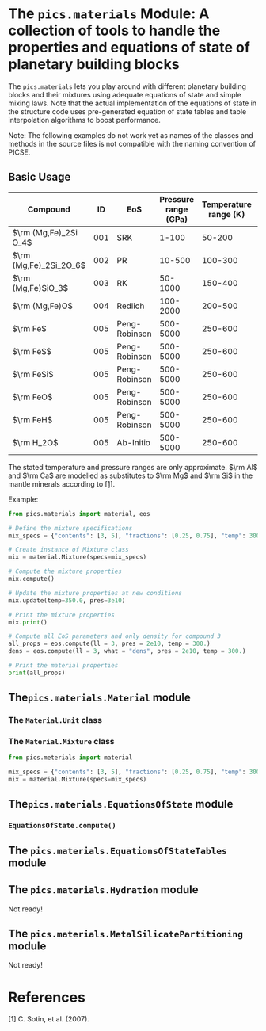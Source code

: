 # The ```pics.materials``` Module: A collection of tools to handle the properties and equations of state of planetary building blocks

The ```pics.materials``` lets you play around with different planetary building blocks and their mixtures using adequate equations of state and simple mixing laws. Note that the actual implementation of the equations of state in the structure code uses pre-generated equation of state tables and table interpolation algorithms to boost performance.

Note: The following examples do not work yet as names of the classes and methods in the source files is not compatible with the naming convention of PICSE.

## Basic Usage

| Compound | ID  | EoS      | Pressure range (GPa) | Temperature range (K) | Literature |
|----------|-----|----------|----------------------|-----------------------|------------|
| $\rm (Mg,Fe)_2Si O_4$  | 001 | SRK      | 1-100                | 50-200                | Ref 1      |
| $\rm (Mg,Fe)_2Si_2O_6$   | 002 | PR       | 10-500               | 100-300               | Ref 2      |
| $\rm (Mg,Fe)SiO_3$  | 003 | RK       | 50-1000              | 150-400               | Ref 3      |
| $\rm (Mg,Fe)O$   | 004 | Redlich | 100-2000             | 200-500               | Ref 4      |
| $\rm Fe$  | 005 | Peng-Robinson | 500-5000        | 250-600               | Ref 5      |
| $\rm FeS$  | 005 | Peng-Robinson | 500-5000        | 250-600               | Ref 5      |
| $\rm FeSi$  | 005 | Peng-Robinson | 500-5000        | 250-600               | Ref 5      |
| $\rm FeO$  | 005 | Peng-Robinson | 500-5000        | 250-600               | Ref 5      |
| $\rm FeH$  | 005 | Peng-Robinson | 500-5000        | 250-600               | Ref 5      |
| $\rm H_2O$  | 005 | Ab-Initio | 500-5000        | 250-600               | Ref 5      |

The stated temperature and pressure ranges are only approximate. $\rm Al$ and $\rm Ca$ are modelled as substitutes to $\rm Mg$ and $\rm Si$ in the mantle minerals according to [[1]](#1).

Example:

```python
from pics.materials import material, eos

# Define the mixture specifications
mix_specs = {"contents": [3, 5], "fractions": [0.25, 0.75], "temp": 300.0, "pres": 2e10}

# Create instance of Mixture class
mix = material.Mixture(specs=mix_specs)

# Compute the mixture properties
mix.compute()

# Update the mixture properties at new conditions
mix.update(temp=350.0, pres=3e10)

# Print the mixture properties
mix.print()

# Compute all EoS parameters and only density for compound 3
all_props = eos.compute(ll = 3, pres = 2e10, temp = 300.)
dens = eos.compute(ll = 3, what = "dens", pres = 2e10, temp = 300.)

# Print the material properties
print(all_props)
```

## The```pics.materials.Material``` module

### The ```Material.Unit``` class

### The ```Material.Mixture``` class

```python
from pics.meterials import material

mix_specs = {"contents": [3, 5], "fractions": [0.25, 0.75], "temp": 300.0, "pres": 2e10}
mix = material.Mixture(specs=mix_specs)
```

## The```pics.materials.EquationsOfState``` module

### ```EquationsOfState.compute()```

## The ```pics.materials.EquationsOfStateTables``` module

## The ```pics.materials.Hydration``` module

Not ready!

## The ```pics.materials.MetalSilicatePartitioning``` module

Not ready!

# References

<a id="1">[1]</a> 
C. Sotin, et al. (2007).
